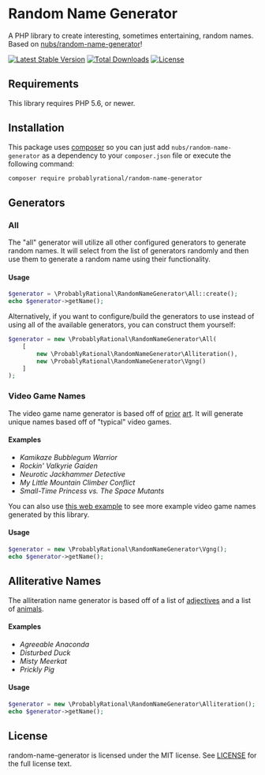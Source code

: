 # Random Name Generator
A PHP library to create interesting, sometimes entertaining, random names.
Based on [nubs/random-name-generator](https://github.com/nubs/random-name-generator)!

[![Latest Stable Version](http://img.shields.io/packagist/v/nubs/random-name-generator.svg?style=flat)](https://packagist.org/packages/nubs/random-name-generator)
[![Total Downloads](http://img.shields.io/packagist/dt/nubs/random-name-generator.svg?style=flat)](https://packagist.org/packages/nubs/random-name-generator)
[![License](http://img.shields.io/packagist/l/nubs/random-name-generator.svg?style=flat)](https://packagist.org/packages/nubs/random-name-generator)

## Requirements
This library requires PHP 5.6, or newer.

## Installation
This package uses [composer](https://getcomposer.org) so you can just add
`nubs/random-name-generator` as a dependency to your `composer.json` file or
execute the following command:

```bash
composer require probablyrational/random-name-generator
```

## Generators

### All
The "all" generator will utilize all other configured generators to generate
random names.  It will select from the list of generators randomly and then
use them to generate a random name using their functionality.

#### Usage
```php
$generator = \ProbablyRational\RandomNameGenerator\All::create();
echo $generator->getName();
```

Alternatively, if you want to configure/build the generators to use instead of
using all of the available generators, you can construct them yourself:

```php
$generator = new \ProbablyRational\RandomNameGenerator\All(
    [
        new \ProbablyRational\RandomNameGenerator\Alliteration(),
        new \ProbablyRational\RandomNameGenerator\Vgng()
    ]
);
```

### Video Game Names
The video game name generator is based off of [prior](http://videogamena.me/)
[art](https://github.com/nullpuppy/vgng).  It will generate unique names based
off of "typical" video games.

#### Examples
* *Kamikaze Bubblegum Warrior*
* *Rockin' Valkyrie Gaiden*
* *Neurotic Jackhammer Detective*
* *My Little Mountain Climber Conflict*
* *Small-Time Princess vs. The Space Mutants*

You can also use [this web example](http://sam.sbat.com/) to see more example
video game names generated by this library.

#### Usage
```php
$generator = new \ProbablyRational\RandomNameGenerator\Vgng();
echo $generator->getName();
```

## Alliterative Names
The alliteration name generator is based off of a list of
[adjectives](http://grammar.yourdictionary.com/parts-of-speech/adjectives/list-of-adjective-words.html)
and a list of [animals](https://animalcorner.co.uk/animals/).

#### Examples
* *Agreeable Anaconda*
* *Disturbed Duck*
* *Misty Meerkat*
* *Prickly Pig*

#### Usage
```php
$generator = new \ProbablyRational\RandomNameGenerator\Alliteration();
echo $generator->getName();
```

## License
random-name-generator is licensed under the MIT license.  See
[LICENSE](LICENSE) for the full license text.

